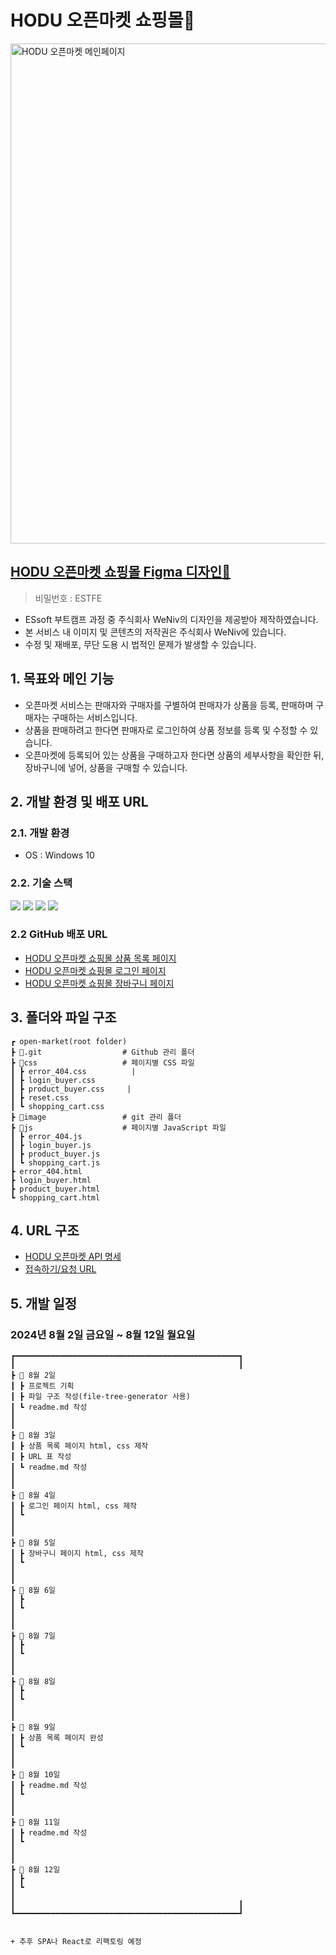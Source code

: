 # HODU 오픈마켓 쇼핑몰🛒
<img src="https://ifh.cc/g/SrsfL7.jpg" width="800" alt="HODU 오픈마켓 메인페이지" />

## [HODU 오픈마켓 쇼핑몰 Figma 디자인🛒](https://www.figma.com/design/9VhAObwi2EXeLe4Ugkcb2e/EST_%EC%98%A4%EB%A5%B4%EB%AF%B8(FE)?node-id=49-1747&t=sfRtaXKMxzCfmFZP-0)
> 비밀번호 : ESTFE
- ESsoft 부트캠프 과정 중 주식회사 WeNiv의 디자인을 제공받아 제작하였습니다.
- 본 서비스 내 이미지 및 콘텐츠의 저작권은 주식회사 WeNiv에 있습니다.
- 수정 및 재배포, 무단 도용 시 법적인 문제가 발생할 수 있습니다.

## 1. 목표와 메인 기능
- 오픈마켓 서비스는 판매자와 구매자를 구별하여 판매자가 상품을 등록, 판매하며 구매자는 구매하는 서비스입니다.
- 상품을 판매하려고 한다면 판매자로 로그인하여 상품 정보를 등록 및 수정할 수 있습니다.
- 오픈마켓에 등록되어 있는 상품을 구매하고자 한다면 상품의 세부사항을 확인한 뒤, 장바구니에 넣어, 상품을 구매할 수 있습니다.

## 2. 개발 환경 및 배포 URL
### 2.1. 개발 환경
- OS : Windows 10

### 2.2. 기술 스택
<img src="https://img.shields.io/badge/HTML5-E34F26?style=for-the-badge&logo=html5&logoColor=white"/>
<img src="https://img.shields.io/badge/CSS3-1572B6?style=for-the-badge&logo=CSS3&logoColor=white">
<img src="https://img.shields.io/badge/JavaScript-F7DF1E?style=for-the-badge&logo=JavaScript&logoColor=white"/>
<img src="https://img.shields.io/badge/GitHub-100000?style=for-the-badge&logo=github&logoColor=white"/>
<br />

### 2.2 GitHub 배포 URL
- [HODU 오픈마켓 쇼핑몰 상품 목록 페이지](https://yeon-seong.github.io/open-market/product_buyer)
- [HODU 오픈마켓 쇼핑몰 로그인 페이지](https://yeon-seong.github.io/open-market/login)
- [HODU 오픈마켓 쇼핑몰 장바구니 페이지](https://yeon-seong.github.io/open-market/shopping_cart)

## 3. 폴더와 파일 구조
```
┏ open-market(root folder)
┣ 📂.git                  # Github 관리 폴더 
┣ 📂css                   # 페이지별 CSS 파일
┃ ┣ error_404.css          |  
┃ ┣ login_buyer.css
┃ ┣ product_buyer.css     | 
┃ ┣ reset.css
┃ ┗ shopping_cart.css
┣ 📂image                 # git 관리 폴더 
┣ 📂js                    # 페이지별 JavaScript 파일
┃ ┣ error_404.js
┃ ┣ login_buyer.js
┃ ┣ product_buyer.js
┃ ┗ shopping_cart.js
┣ error_404.html
┣ login_buyer.html
┣ product_buyer.html
┗ shopping_cart.html
```

## 4. URL 구조
- [HODU 오픈마켓 API 명세](https://paullabworkspace.notion.site/API-7b57a2b656fd4e3790a6a360b69aa3ad)
- [접속하기/요청 URL](https://openmarket.weniv.co.kr/)

## 5. 개발 일정
### 2024년 8월 2일 금요일 ~ 8월 12일 월요일
```
┏━━━━━━━━━━━━━━━━━━━━━━━━━━━━━━━━━━━━━━━━━━━━━━━━━━┓
┃                                                  ┃
┣ 📅 8월 2일
┃ ┣ 프로젝트 기획
┃ ┣ 파일 구조 작성(file-tree-generator 사용)
┃ ┗ readme.md 작성
┃
┃
┣ 📅 8월 3일
┃ ┣ 상품 목록 페이지 html, css 제작
┃ ┣ URL 표 작성
┃ ┗ readme.md 작성
┃
┃
┣ 📅 8월 4일
┃ ┣ 로그인 페이지 html, css 제작
┃ ┗ 
┃
┃
┣ 📅 8월 5일
┃ ┣ 장바구니 페이지 html, css 제작
┃ ┗ 
┃
┃
┣ 📅 8월 6일
┃ ┣ 
┃ ┗ 
┃
┃
┣ 📅 8월 7일
┃ ┣ 
┃ ┗
┃
┃
┣ 📅 8월 8일
┃ ┣ 
┃ ┗ 
┃
┃
┣ 📅 8월 9일
┃ ┣ 상품 목록 페이지 완성
┃ ┗ 
┃
┃
┣ 📅 8월 10일
┃ ┣ readme.md 작성
┃ ┗ 
┃
┃
┣ 📅 8월 11일
┃ ┣ readme.md 작성
┃ ┗ 
┃
┃
┣ 📅 8월 12일
┃ ┣ 
┃ ┗ 
┃
┃                                                  ┃
┗━━━━━━━━━━━━━━━━━━━━━━━━━━━━━━━━━━━━━━━━━━━━━━━━━━┛


+ 추후 SPA나 React로 리팩토링 예정
```
